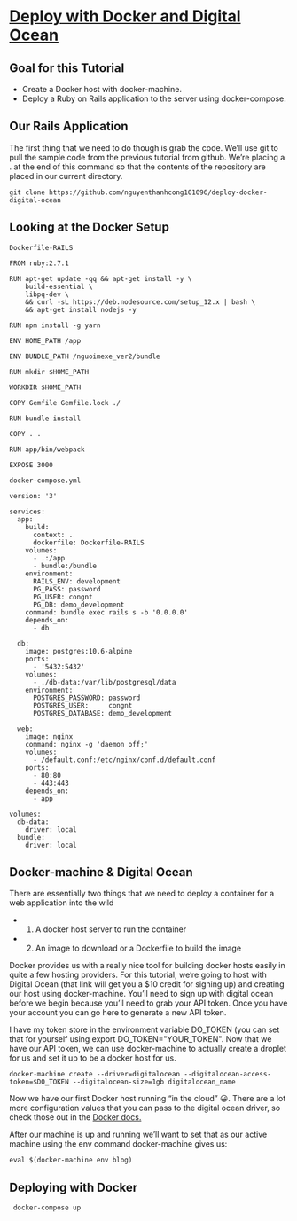 # [Deploy with Docker and Digital Ocean](https://coderjourney.com/deploy-docker-digital-ocean/)

## Goal for this Tutorial
- Create a Docker host with docker-machine.
- Deploy a Ruby on Rails application to the server using docker-compose.

## Our Rails Application
The first thing that we need to do though is grab the code. We’ll use git to pull the sample code from the previous tutorial from github. We’re placing a . at the end of this command so that the contents of the repository are placed in our current directory.

`git clone https://github.com/nguyenthanhcong101096/deploy-docker-digital-ocean`

## Looking at the Docker Setup
`Dockerfile-RAILS`
```
FROM ruby:2.7.1

RUN apt-get update -qq && apt-get install -y \
    build-essential \
    libpq-dev \
    && curl -sL https://deb.nodesource.com/setup_12.x | bash \
    && apt-get install nodejs -y

RUN npm install -g yarn

ENV HOME_PATH /app

ENV BUNDLE_PATH /nguoimexe_ver2/bundle

RUN mkdir $HOME_PATH

WORKDIR $HOME_PATH

COPY Gemfile Gemfile.lock ./

RUN bundle install

COPY . .

RUN app/bin/webpack

EXPOSE 3000
```

`docker-compose.yml`
```
version: '3'

services:
  app:
    build:
      context: .
      dockerfile: Dockerfile-RAILS
    volumes:
      - .:/app
      - bundle:/bundle
    environment:
      RAILS_ENV: development
      PG_PASS: password
      PG_USER: congnt
      PG_DB: demo_development
    command: bundle exec rails s -b '0.0.0.0'
    depends_on:
      - db

  db:
    image: postgres:10.6-alpine
    ports:
      - '5432:5432'
    volumes:
      - ./db-data:/var/lib/postgresql/data
    environment:
      POSTGRES_PASSWORD: password
      POSTGRES_USER:     congnt
      POSTGRES_DATABASE: demo_development

  web:
    image: nginx
    command: nginx -g 'daemon off;'
    volumes:
      - /default.conf:/etc/nginx/conf.d/default.conf
    ports:
      - 80:80
      - 443:443
    depends_on:
      - app

volumes:
  db-data:
    driver: local
  bundle:
    driver: local
```

## Docker-machine & Digital Ocean
There are essentially two things that we need to deploy a container for a web application into the wild
- 1) A docker host server to run the container
- 2) An image to download or a Dockerfile to build the image

Docker provides us with a really nice tool for building docker hosts easily in quite a few hosting providers. For this tutorial, we’re going to host with Digital Ocean (that link will get you a $10 credit for signing up) and creating our host using docker-machine. You’ll need to sign up with digital ocean before we begin because you’ll need to grab your API token. Once you have your account you can go here to generate a new API token.

I have my token store in the environment variable DO_TOKEN (you can set that for yourself using export DO_TOKEN="YOUR_TOKEN". Now that we have our API token, we can use docker-machine to actually create a droplet for us and set it up to be a docker host for us.

```
docker-machine create --driver=digitalocean --digitalocean-access-token=$DO_TOKEN --digitalocean-size=1gb digitalocean_name
```

Now we have our first Docker host running “in the cloud” 😀. There are a lot more configuration values that you can pass to the digital ocean driver, so check those out in the [Docker docs.](https://docs.docker.com/machine/drivers/digital-ocean/)

After our machine is up and running we’ll want to set that as our active machine using the env command docker-machine gives us:

```
eval $(docker-machine env blog)
```

## Deploying with Docker

```
 docker-compose up
 ```
